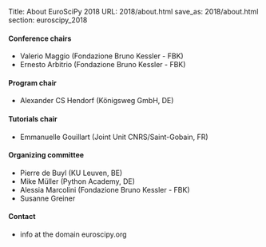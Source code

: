 Title: About EuroSciPy 2018
URL: 2018/about.html
save_as: 2018/about.html
section: euroscipy_2018


#### Conference chairs

- Valerio Maggio (Fondazione Bruno Kessler - FBK)
- Ernesto Arbitrio (Fondazione Bruno Kessler - FBK)

#### Program chair

- Alexander CS Hendorf (Königsweg GmbH, DE)

#### Tutorials chair

- Emmanuelle Gouillart (Joint Unit CNRS/Saint-Gobain, FR)

#### Organizing committee

- Pierre de Buyl (KU Leuven, BE)
- Mike Müller (Python Academy, DE)
- Alessia Marcolini (Fondazione Bruno Kessler - FBK)
- Susanne Greiner


#### Contact

- info at the domain euroscipy.org